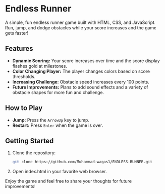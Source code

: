 # Endless Runner

A simple, fun endless runner game built with HTML, CSS, and JavaScript. Run, jump, and dodge obstacles while your score increases and the game gets faster!

## Features

- **Dynamic Scoring:** Your score increases over time and the score display flashes gold at milestones.
- **Color Changing Player:** The player changes colors based on score thresholds.
- **Increasing Challenge:** Obstacle speed increases every 100 points.
- **Future Improvements:** Plans to add sound effects and a variety of obstacle shapes for more fun and challenge.

## How to Play

- **Jump:** Press the `ArrowUp` key to jump.
- **Restart:** Press `Enter` when the game is over.

## Getting Started

1. Clone the repository:
   ```bash
   git clone https://github.com/Muhammad-waqas1/ENDLESS-RUNNER.git

2. Open index.html in your favorite web browser.

Enjoy the game and feel free to share your thoughts for future improvements!
